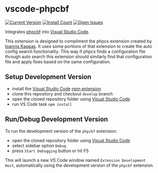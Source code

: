 # vscode-phpcbf

[![Current Version](https://vsmarketplacebadge.apphb.com/version/valeryanm.phpsab.svg)](https://marketplace.visualstudio.com/items?itemName=valeryanm.phpsab)
[![Install Count](https://vsmarketplacebadge.apphb.com/installs/valeryanm.phpsab.svg)](https://marketplace.visualstudio.com/items?itemName=valeryanm.phpsab)
[![Open Issues](https://vsmarketplacebadge.apphb.com/rating/valeryanm.phpsab.svg)](https://marketplace.visualstudio.com/items?itemName=valeryanm.phpsab)

Integrates [phpcbf](https://github.com/squizlabs/PHP_CodeSniffer.git) into [Visual Studio Code](https://code.visualstudio.com/).

This extension is designed to compliment the phpcs extension created by [Ioannis Kappas](https://github.com/ikappas/vscode-phpcs/). It uses some portions of that extension to create the auto config search functionality. This way if phpcs finds a configuration file through auto search this extension should similarly find that configuration file and apply fixes based on the same configuration.

## Setup Development Version

- install the [Visual Studio Code](https://code.visualstudio.com/) [npm extension](https://marketplace.visualstudio.com/items?itemName=eg2.vscode-npm-script)
- clone this repository and checkout `develop` branch
- open the cloned repository folder using [Visual Studio Code](https://code.visualstudio.com/)
- run VS Code task `npm install`

## Run/Debug Development Version

To run the development version of the `phpcbf` extension:

- open the cloned repository folder using [Visual Studio Code](https://code.visualstudio.com/)
- select sidebar option `Debug`
- press `Start Debugging` button or hit F5

This will launch a new VS Code window named `Extension Development Host`, automatically using the development version of the `phpcbf` extension.
